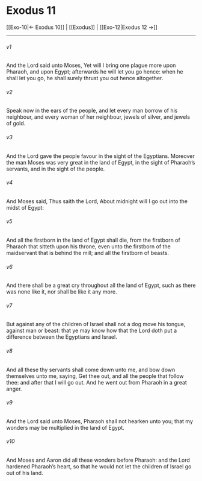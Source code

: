# Exodus 11

[[Exo-10|← Exodus 10]] | [[Exodus]] | [[Exo-12|Exodus 12 →]]
***

###### v1
And the Lord said unto Moses, Yet will I bring one plague more upon Pharaoh, and upon Egypt; afterwards he will let you go hence: when he shall let you go, he shall surely thrust you out hence altogether.
###### v2
Speak now in the ears of the people, and let every man borrow of his neighbour, and every woman of her neighbour, jewels of silver, and jewels of gold.
###### v3
And the Lord gave the people favour in the sight of the Egyptians. Moreover the man Moses was very great in the land of Egypt, in the sight of Pharaoh’s servants, and in the sight of the people.
###### v4
And Moses said, Thus saith the Lord, About midnight will I go out into the midst of Egypt:
###### v5
And all the firstborn in the land of Egypt shall die, from the firstborn of Pharaoh that sitteth upon his throne, even unto the firstborn of the maidservant that is behind the mill; and all the firstborn of beasts.
###### v6
And there shall be a great cry throughout all the land of Egypt, such as there was none like it, nor shall be like it any more.
###### v7
But against any of the children of Israel shall not a dog move his tongue, against man or beast: that ye may know how that the Lord doth put a difference between the Egyptians and Israel.
###### v8
And all these thy servants shall come down unto me, and bow down themselves unto me, saying, Get thee out, and all the people that follow thee: and after that I will go out. And he went out from Pharaoh in a great anger.
###### v9
And the Lord said unto Moses, Pharaoh shall not hearken unto you; that my wonders may be multiplied in the land of Egypt.
###### v10
And Moses and Aaron did all these wonders before Pharaoh: and the Lord hardened Pharaoh’s heart, so that he would not let the children of Israel go out of his land. 
